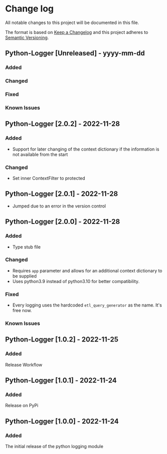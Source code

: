 # Change log

All notable changes to this project will be documented in this file.

The format is based on [Keep a Changelog](http://keepachangelog.com/)
and this project adheres to [Semantic Versioning](http://semver.org/).

## Python-Logger [Unreleased] - yyyy-mm-dd

### Added

### Changed

### Fixed

### Known Issues

## Python-Logger [2.0.2] - 2022-11-28

### Added

* Support for later changing of the context dictionary if the information is not available from the start

### Changed

* Set inner ContextFilter to protected

## Python-Logger [2.0.1] - 2022-11-28

* Jumped due to an error in the version control

## Python-Logger [2.0.0] - 2022-11-28

### Added

* Type stub file

### Changed

* Requires `app` parameter and allows for an additional context dictionary to be supplied
* Uses python3.9 instead of python3.10 for better compatibility.

### Fixed

* Every logging uses the hardcoded `etl_query_generator` as the name. It's free now.

### Known Issues

## Python-Logger [1.0.2] - 2022-11-25

### Added

Release Workflow

## Python-Logger [1.0.1] - 2022-11-24

### Added

Release on PyPi

## Python-Logger [1.0.0] - 2022-11-24

### Added

The initial release of the python logging module
